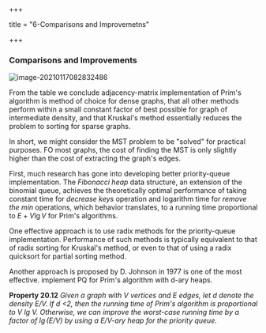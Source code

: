+++

title = "6-Comparisons and Improvemetns"

+++

### Comparisons and Improvements

![image-20210117082832486](/6_comparisons_and_improvemetns.assets/image-20210117082832486.png)

From the table we conclude adjacency-matrix implementation of Prim's algorithm is method of choice for dense graphs, that all other methods perform within a small constant factor of best possible for graph of intermediate density, and that Kruskal's method essentially reduces the problem to sorting for sparse graphs.

In short, we might consider the MST problem to be "solved" for practical purposes. FO most graphs, the cost of finding the MST is only slightly higher than the cost of extracting the graph's edges.

First, much research has gone into developing better priority-queue implementation. The *Fibonacci heap* data structure, an extension of the binomial queue, achieves the theoretically  optimal performance of taking constant time for *decrease keys* operation and logarithm time for *remove the min* operations, which behavior translates, to a running time proportional to $E+V\lg V$ for Prim's algorithms.

One effective approach is to use radix methods for the priority-queue implementation. Performance of such methods is typically equivalent to that of radix sorting for Kruskal's method, or even to that of using a radix quicksort for partial sorting method.

Another approach is proposed by D. Johnson in 1977 is one of the most effective. implement PQ for Prim's algorithm with d-ary heaps.

**Property 20.12** *Given a graph with V vertices and E edges, let d denote the density E/V. If d <2, then the running time of Prim's algorithm is proportional to V lg V. Otherwise, we can improve the worst-case running time by a factor of $\lg(E/V)$  by using a E/V-ary heap for the priority queue.*

